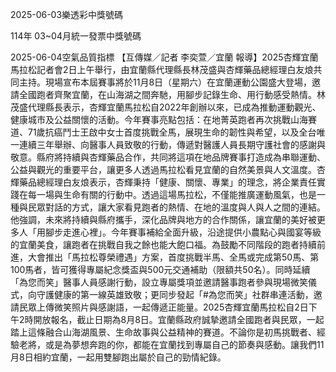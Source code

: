 
2025-06-03樂透彩中獎號碼

                                
114年 03~04月統一發票中獎號碼
                             
2025-06-04空氣品質指標
                              【互傳媒／記者 李奕萱／宜蘭 報導】2025杏輝宜蘭馬拉松記者會2日上午舉行，由宜蘭縣代理縣長林茂盛與杏輝藥品總經理白友烺共同主持。現場宣布本屆賽事將於11月8日（星期六）在宜蘭運動公園盛大登場，邀請全國跑者齊聚宜蘭，在山海湖之間奔馳，用腳步記錄生命、用行動感受熱情。林茂盛代理縣長表示，杏輝宜蘭馬拉松自2022年創辦以來，已成為推動運動觀光、健康城市及公益關懷的活動。今年賽事亮點包括：在地菁英跑者再次挑戰山海賽道、71歲抗癌鬥士王啟中女士首度挑戰全馬，展現生命的韌性與希望，以及全台唯一連續三年舉辦、向醫事人員致敬的行動，傳遞對醫護人員長期守護社會的感謝與敬意。縣府將持續與杏輝藥品合作，共同將這項在地品牌賽事打造成為串聯運動、公益與觀光的重要平台，讓更多人透過馬拉松看見宜蘭的自然美景與人文溫度。杏輝藥品總經理白友烺表示，杏輝秉持「健康、關懷、專業」的理念，將企業責任實踐在每一場與生命有關的行動中。透過這場馬拉松，不僅能推廣運動風氣，也是一種與民眾對話的方式，讓大家看見跑者的熱情、在地的溫度與人與人之間的連結。他強調，未來將持續與縣府攜手，深化品牌與地方的合作關係，讓宜蘭的美好被更多人「用腳步走進心裡」。今年賽事補給全面升級，沿途提供小農點心與國宴等級的宜蘭美食，讓跑者在挑戰自我之餘也能大飽口福。為鼓勵不同階段的跑者持續前進，大會推出「馬拉松尊榮禮遇」方案，首度挑戰半馬、全馬或完成第50馬、第100馬者，皆可獲得專屬紀念獎盃與500元交通補助（限額共50名）。同時延續「為您而笑」醫事人員感謝行動，設立專屬獎項並邀請醫事跑者參與現場微笑儀式，向守護健康的第一線英雄致敬；更同步發起「#為您而笑」社群串連活動，邀請民眾上傳微笑照片與感謝語，一起傳遞正能量。2025杏輝宜蘭馬拉松自2日下午2時開放報名，截止日期為8月8日。宜蘭縣政府誠摯邀請全國跑者與民眾，一起踏上這條融合山海湖風景、生命故事與公益精神的賽道。不論你是初馬挑戰者、經驗老將，或是為夢想奔跑的你，都能在宜蘭找到專屬自己的節奏與感動。讓我們11月8日相約宜蘭，一起用雙腳跑出屬於自己的勁情紀錄。